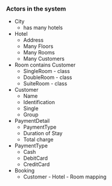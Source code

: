 ### Actors in the system
- City
    - has many hotels
- Hotel
    - Address
    - Many Floors
    - Many Rooms
    - Many Customers
- Room contains Customer
    - SingleRoom - class
    - DoubleRoom - class
    - SuiteRoom - class
- Customer
    - Name
    - Identification
    - Single
    - Group
- PaymentDetail
    - PaymentType
    - Duration of Stay
    - Total charge
- PaymentType
    - Cash
    - DebitCard
    - CreditCard
- Booking
    - Customer - Hotel - Room mapping
